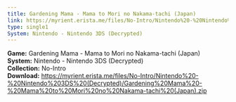 ```yaml
---
title: Gardening Mama - Mama to Mori no Nakama-tachi (Japan)
link: https://myrient.erista.me/files/No-Intro/Nintendo%20-%20Nintendo%203DS%20(Decrypted)/Gardening%20Mama%20-%20Mama%20to%20Mori%20no%20Nakama-tachi%20(Japan).zip
type: single1
System: Nintendo - Nintendo 3DS (Decrypted)
---
```

<b>Game:</b> Gardening Mama - Mama to Mori no Nakama-tachi (Japan)<br>
<b>System:</b> Nintendo - Nintendo 3DS (Decrypted)<br>
<b>Collection:</b> No-Intro<br>
<b>Download:</b> https://myrient.erista.me/files/No-Intro/Nintendo%20-%20Nintendo%203DS%20(Decrypted)/Gardening%20Mama%20-%20Mama%20to%20Mori%20no%20Nakama-tachi%20(Japan).zip
